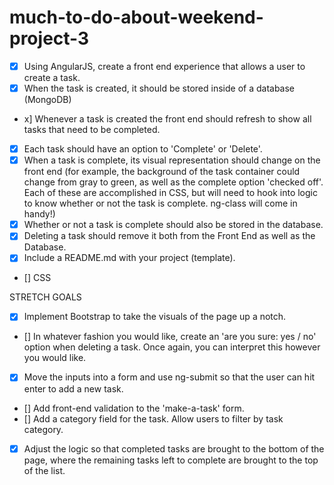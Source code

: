 # much-to-do-about-weekend-project-3

- [x] Using AngularJS, create a front end experience that allows a user to create a task.
- [x] When the task is created, it should be stored inside of a database (MongoDB)
- x] Whenever a task is created the front end should refresh to show all tasks that need to be completed.
- [x] Each task should have an option to 'Complete' or 'Delete'.
- [x] When a task is complete, its visual representation should change on the front end (for example, the background of the task container could change from gray to green, as well as the complete option 'checked off'. Each of these are accomplished in CSS, but will need to hook into logic to know whether or not the task is complete. ng-class will come in handy!)
- [x] Whether or not a task is complete should also be stored in the database.
- [x] Deleting a task should remove it both from the Front End as well as the Database.
- [x] Include a README.md with your project (template).
- [] CSS


STRETCH GOALS
- [X] Implement Bootstrap to take the visuals of the page up a notch.
- [] In whatever fashion you would like, create an 'are you sure: yes / no' option when deleting a task. Once again, you can interpret this however you would like.
- [x] Move the inputs into a form and use ng-submit so that the user can hit enter to add a new task.
- [] Add front-end validation to the 'make-a-task' form.
- [] Add a category field for the task. Allow users to filter by task category.
- [x] Adjust the logic so that completed tasks are brought to the bottom of the page, where the remaining tasks left to complete are brought to the top of the list.
